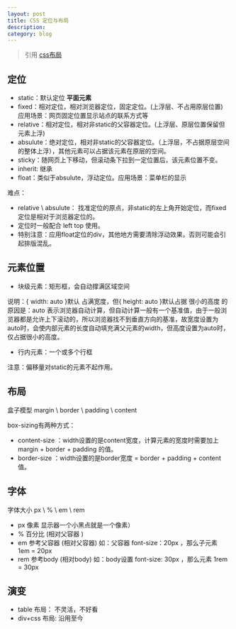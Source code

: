 ```yaml
---
layout: post
title: CSS 定位与布局
description: 
category: blog
---
```


> 引用 [css布局](https://segmentfault.com/a/1190000011358507)

## 定位
- static：默认定位 **平面元素**
- fixed：相对定位，相对浏览器定位，固定定位。(上浮层、不占用原层位置)
应用场景：网页固定位置显示站点的联系方式等
- relative：相对定位，相对非static的父容器定位。(上浮层、原层位置保留但元素上浮) 
- absulute：绝对定位，相对非static的父容器定位。（上浮层，不占据原层空间的整体上浮），其他元素可以占据该元素在原层的空间。
- sticky：随网页上下移动，但滚动条下拉到一定位置后，该元素位置不变。
- inherit: 继承
- float：类似于absulute，浮动定位。应用场景：菜单栏的显示

难点：
- relative \ absulute： 找准定位的原点，非static的左上角开始定位，而fixed定位是相对于浏览器定位的。
- 定位时一般配合 left top 使用。
- 特别注意：应用float定位的div，其他地方需要清除浮动效果，否则可能会引起排版混乱。

## 元素位置
- 块级元素：矩形框，会自动撑满区域空间   

说明：{ width: auto }默认 占满宽度，但{ height: auto }默认占据 很小的高度 的原因是：auto 表示浏览器自动计算，但自动计算一般有一个基准值，由于一般浏览器都是允许上下滚动的，所以浏览器找不到垂直方向的基准，故宽度设置为auto时，会使内部元素的长度自动填充满父元素的width，但高度设置为auto时，仅占据很小的高度。

- 行内元素：一个或多个行框

注意：偏移量对static的元素不起作用。

## 布局

盒子模型  margin \ border \ padding \ content

box-sizing有两种方式：
- content-size ：width设置的是content宽度，计算元素的宽度时需要加上 margin + border + padding 的值。 
- border-size ：width设置的是border宽度 = border + padding + content 值。

## 字体
字体大小  px \ % \ em \ rem
- px 像素 显示器一个小黑点就是一个像素）
- % 百分比 (相对父容器 )
- em 参考父容器 (相对父容器)  如：父容器 font-size：20px ，那么子元素 1em = 20px
- rem 参考body (相对body)  如：body设置 font-size: 30px ，那么元素 1rem = 30px 

## 演变
- table 布局： 不灵活，不好看
- div+css 布局: 沿用至今

